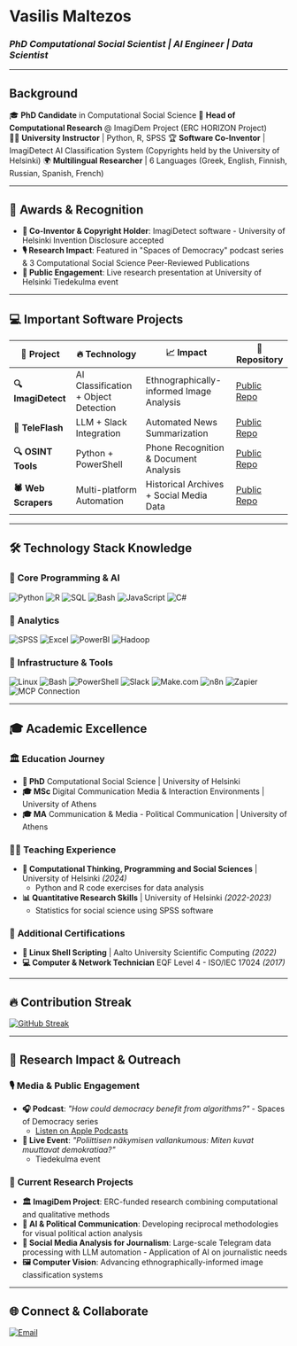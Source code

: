 # Vasilis Maltezos
### *PhD Computational Social Scientist | AI Engineer | Data Scientist*

---

## Background

🎓 **PhD Candidate** in Computational Social Science
🔬 **Head of Computational Research** @ ImagiDem Project (ERC HORIZON Project)  
👨‍🏫 **University Instructor** | Python, R, SPSS
🏆 **Software Co-Inventor** | ImagiDetect AI Classification System  (Copyrights held by the University of Helsinki)
🌍 **Multilingual Researcher** | 6 Languages (Greek, English, Finnish, Russian, Spanish, French)

---

## 🏅 **Awards & Recognition**
- **🎯 Co-Inventor & Copyright Holder**: ImagiDetect software - University of Helsinki Invention Disclosure accepted
- **🎙️ Research Impact**: Featured in "Spaces of Democracy" podcast series & 3 Computational Social Science Peer-Reviewed Publications
- **🎤 Public Engagement**: Live research presentation at University of Helsinki Tiedekulma event

---

## 💻 **Important Software Projects**


| 🚀 Project | 🔥 Technology | 📈 Impact | 🔗 Repository |
|-----------|--------------|-----------|---------------|
| **🔍 ImagiDetect** | AI Classification + Object Detection | Ethnographically-informed Image Analysis | [Public Repo](https://github.com/VasileiosMalt/ImagiDetect) |
| **📰 TeleFlash** | LLM + Slack Integration | Automated News Summarization | [Public Repo](https://github.com/VasileiosMalt/TeleFlash) |
| **🔍 OSINT Tools** | Python + PowerShell | Phone Recognition & Document Analysis | [Public Repo](https://github.com/VasileiosMalt/TelOsint) |
| **🕷️ Web Scrapers** | Multi-platform Automation | Historical Archives + Social Media Data | [Public Repo](https://github.com/VasileiosMalt/ImagiDem_scrapers) |

---

## 🛠️ Technology Stack Knowledge

### 🧠 **Core Programming & AI**
![Python](https://img.shields.io/badge/Python-3776AB?style=for-the-badge&logo=python&logoColor=white)
![R](https://img.shields.io/badge/R-276DC3?style=for-the-badge&logo=r&logoColor=white)
![SQL](https://img.shields.io/badge/SQL-4479A1?style=for-the-badge&logo=mysql&logoColor=white)
![ Bash ](https://img.shields.io/badge/Bash-4EAA25?style=for-the-badge&logo=gnu-bash&logoColor=white)
![JavaScript](https://img.shields.io/badge/JavaScript-F7DF1E?style=for-the-badge&logo=javascript&logoColor=black)
![C#](https://img.shields.io/badge/C%23-239120?style=for-the-badge&logo=csharp&logoColor=white)

### 🔬 **Analytics**
![SPSS](https://img.shields.io/badge/SPSS-052FAD?style=for-the-badge&logoColor=white)
![Excel](https://img.shields.io/badge/Excel-217346?style=for-the-badge&logo=microsoftexcel&logoColor=white)
![PowerBI](https://img.shields.io/badge/PowerBI-F2C811?style=for-the-badge&logo=powerbi&logoColor=black)
![Hadoop](https://img.shields.io/badge/Hadoop-66CCFF?style=for-the-badge&logo=apachehadoop&logoColor=black)

### 🚀 **Infrastructure & Tools**
![Linux](https://img.shields.io/badge/Linux-FCC624?style=for-the-badge&logo=linux&logoColor=black)
![Bash](https://img.shields.io/badge/Bash-4EAA25?style=for-the-badge&logo=gnubash&logoColor=white)
![PowerShell](https://img.shields.io/badge/PowerShell-5391FE?style=for-the-badge&logo=powershell&logoColor=white)
![Slack](https://img.shields.io/badge/Slack-4A154B?style=for-the-badge&logo=slack&logoColor=white)
![ Make.com ](https://img.shields.io/badge/Make.com-FF3F00?style=for-the-badge&logo=make&logoColor=white)
![ n8n ](https://img.shields.io/badge/n8n-00B19D?style=for-the-badge&logo=n8n&logoColor=white)
![ Zapier ](https://img.shields.io/badge/Zapier-FB4B3A?style=for-the-badge&logo=zapier&logoColor=white)
![ MCP Connection ](https://img.shields.io/badge/MCP%20Connection-007ACC?style=for-the-badge&logo=microsoft&logoColor=white)

---

## 🎓 Academic Excellence

### 🏛️ **Education Journey**
- **🎯 PhD** Computational Social Science | University of Helsinki
- **🎓 MSc** Digital Communication Media & Interaction Environments | University of Athens
- **🎓 MA** Communication & Media - Political Communication | University of Athens

### 👨‍🏫 **Teaching Experience**
- **🐍 Computational Thinking, Programming and Social Sciences** | University of Helsinki *(2024)*
  - Python and R code exercises for data analysis
- **📊 Quantitative Research Skills** | University of Helsinki *(2022-2023)*
  - Statistics for social science using SPSS software

### 📜 **Additional Certifications**
- **🐧 Linux Shell Scripting** | Aalto University Scientific Computing *(2022)*
- **💻 Computer & Network Technician** EQF Level 4 - ISO/IEC 17024 *(2017)*

---

## 🔥 Contribution Streak
[![GitHub Streak](https://streak-stats.demolab.com/?user=VasileiosMalt&theme=tokyonight)](https://git.io/streak-stats)

---

## 🚀 Research Impact & Outreach

### 🎙️ **Media & Public Engagement**
- **🎧 Podcast**: *"How could democracy benefit from algorithms?"* - Spaces of Democracy series
  - [Listen on Apple Podcasts](https://podcasts.apple.com/fi/podcast/how-could-democracy-benefit-from-algorithms/id1747286772?i=1000657740217&l=fi)
- **🎤 Live Event**: *"Poliittisen näkymisen vallankumous: Miten kuvat muuttavat demokratiaa?"*
  - Tiedekulma event

### 🔬 **Current Research Projects**
- **🏛️ ImagiDem Project**: ERC-funded research combining computational and qualitative methods
- **🤖 AI & Political Communication**: Developing reciprocal methodologies for visual political action analysis
- **📱 Social Media Analysis for Journalism**: Large-scale Telegram data processing with LLM automation - Application of AI on journalistic needs
- **🖼️ Computer Vision**: Advancing ethnographically-informed image classification systems

---

## 🌐 Connect & Collaborate
[![Email](https://img.shields.io/badge/📧_Email-vasileios.maltezos@helsinki.fi-red?style=for-the-badge)](mailto:vasileios.maltezos@helsinki.fi)

